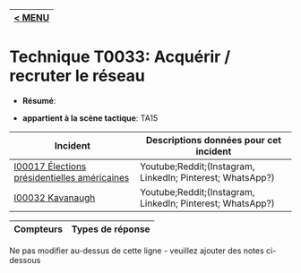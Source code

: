 |[< MENU](../../README.md)|
|---|
# Technique T0033: Acquérir / recruter le réseau

* **Résumé**:

* **appartient à la scène tactique**: TA15


|Incident |Descriptions données pour cet incident |
|-------- |-------------------- |
|[I00017 Élections présidentielles américaines](../generated_pages/incidents/I00017.md) |Youtube;Reddit;(Instagram, LinkedIn; Pinterest; WhatsApp?) |
|[I00032 Kavanaugh](../generated_pages/incidents/I00032.md) |Youtube;Reddit;(Instagram, LinkedIn; Pinterest; WhatsApp?) |



|Compteurs |Types de réponse |
|-------- |-------------- |


Ne pas modifier au-dessus de cette ligne - veuillez ajouter des notes ci-dessous
